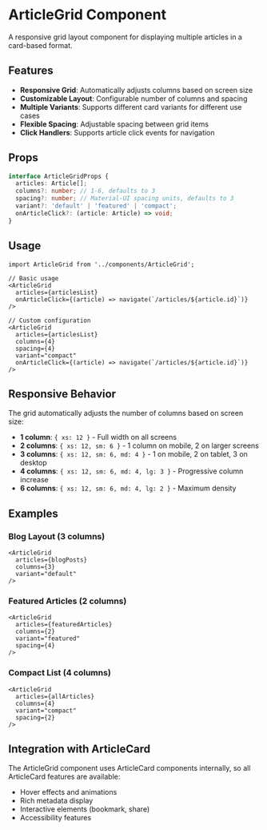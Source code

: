 # ArticleGrid Component

A responsive grid layout component for displaying multiple articles in a card-based format.

## Features

- **Responsive Grid**: Automatically adjusts columns based on screen size
- **Customizable Layout**: Configurable number of columns and spacing
- **Multiple Variants**: Supports different card variants for different use cases
- **Flexible Spacing**: Adjustable spacing between grid items
- **Click Handlers**: Supports article click events for navigation

## Props

```typescript
interface ArticleGridProps {
  articles: Article[];
  columns?: number; // 1-6, defaults to 3
  spacing?: number; // Material-UI spacing units, defaults to 3
  variant?: 'default' | 'featured' | 'compact';
  onArticleClick?: (article: Article) => void;
}
```

## Usage

```tsx
import ArticleGrid from '../components/ArticleGrid';

// Basic usage
<ArticleGrid
  articles={articlesList}
  onArticleClick={(article) => navigate(`/articles/${article.id}`)}
/>

// Custom configuration
<ArticleGrid
  articles={articlesList}
  columns={4}
  spacing={4}
  variant="compact"
  onArticleClick={(article) => navigate(`/articles/${article.id}`)}
/>
```

## Responsive Behavior

The grid automatically adjusts the number of columns based on screen size:

- **1 column**: `{ xs: 12 }` - Full width on all screens
- **2 columns**: `{ xs: 12, sm: 6 }` - 1 column on mobile, 2 on larger screens
- **3 columns**: `{ xs: 12, sm: 6, md: 4 }` - 1 on mobile, 2 on tablet, 3 on desktop
- **4 columns**: `{ xs: 12, sm: 6, md: 4, lg: 3 }` - Progressive column increase
- **6 columns**: `{ xs: 12, sm: 6, md: 4, lg: 2 }` - Maximum density

## Examples

### Blog Layout (3 columns)
```tsx
<ArticleGrid
  articles={blogPosts}
  columns={3}
  variant="default"
/>
```

### Featured Articles (2 columns)
```tsx
<ArticleGrid
  articles={featuredArticles}
  columns={2}
  variant="featured"
  spacing={4}
/>
```

### Compact List (4 columns)
```tsx
<ArticleGrid
  articles={allArticles}
  columns={4}
  variant="compact"
  spacing={2}
/>
```

## Integration with ArticleCard

The ArticleGrid component uses ArticleCard components internally, so all ArticleCard features are available:

- Hover effects and animations
- Rich metadata display
- Interactive elements (bookmark, share)
- Accessibility features